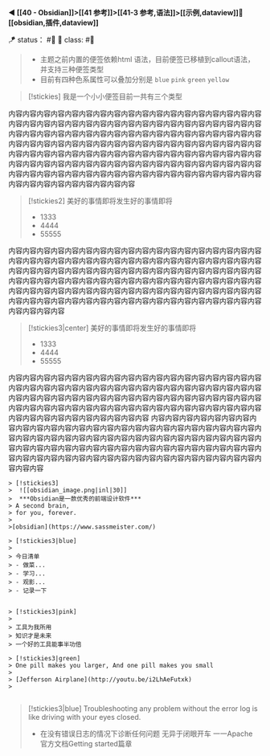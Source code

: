 **◀️ [[40 - Obsidian]]>[[41 参考]]>[[41-3 参考,语法]]>[[示例,dataview]]📎 [[obsidian,插件,dataview]]**

🪁 status： #🔖
🎏 class: #📸

> - 主题之前内置的便签依赖html 语法，目前便签已移植到callout语法，并支持三种便签类型
> - 目前有四种色系属性可以叠加分别是 `blue`   `pink`  `green`  `yellow`

> [!stickies] 
> 我是一个小小便签目前一共有三个类型

内容内容内容内容内容内容内容内容内容内容内容内容内容内容内容内容内容内容内容内容内容内容内容内容内容内容内容内容内容内容内容内容内容内容内容内容内容内容内容内容内容内容内容内容内容内容内容内容内容内容内容内容内容内容内容内容内容内容内容内容内容内容内容内容内容内容内容内容内容内容内容内容内容内容内容内容内容内容内容内容内容内容内容内容内容内容内容内容内容内容内容内容内容内容内容内容内容内容内容内容内容内容内容内容内容内容内容内容内容内容内容内容内容内容内容内容内容内容内容内容内容内容内容内容内容内容内容内容内容内容内容内容内容内容内容

> [!stickies2] 
> 美好的事情即将发生好的事情即将
> - 1333
> - 4444
> - 55555

内容内容内容内容内容内容内容内容内容内容内容内容内容内容内容内容内容内容内容内容内容内容内容内容内容内容内容内容内容内容内容内容内容内容内容内容内容内容内容内容内容内容内容内容内容内容内容内容内容内容内容内容内容内容内容内容内容内容内容内容内容内容内容内容内容内容内容内容内容内容内容内容内容内容内容内容内容内容内容内容内容内容内容内容内容内容内容内容内容内容内容内容内容内容内容内容内容内容内容内容内容内容内容内容内容内容内容内容内容内容内容内容
> [!stickies3|center] 
> 美好的事情即将发生好的事情即将
> - 1333
> - 4444
> - 55555


内容内容内容内容内容内容内容内容内容内容内容内容内容内容内容内容内容内容内容内容内容内容内容内容内容内容内容内容内容内容内容内容内容内容内容内容内容内容内容内容内容内容内容内容内容内容内容内容内容内容内容内容内容内容内容内容内容内容内容内容内容内容内容内容内容内容内容内容内容内容内容内容内容内容内容内容内容内容内容内容内容内容
内容内容内容内容内容内容内容内容内容内容内容内容内容内容内容内容内容内容内容内容内容内容内容内容内容内容内容内容内容内容内容内容内容内容内容内容内容内容内容内容内容内容内容内容内容内容内容内容内容内容内容内容内容内容内容内容内容内容内容内容内容内容内容内容内容内容内容内容内容内容内容内容内容内容内容内容内容内容内容内容内容内容
```ad-flex
> [!stickies3] 
>  ![[obsidian_image.png|inl|30]]
>  ***Obsidian是一款优秀的前端设计软件***
> A second brain,
> for you, forever.
> 
>[obsidian](https://www.sassmeister.com/)

> [!stickies3|blue] 
> 
> 今日清单
> - 做菜...
> - 学习...
> - 观影...
> - 记录一下


> [!stickies3|pink] 
> 
> 工具为我所用
> 知识才是未来
> 一个好的工具能事半功倍

> [!stickies3|green]
> One pill makes you larger, And one pill makes you small
> 
> [Jefferson Airplane](http://youtu.be/i2LhAeFutxk)
> 


```

> [!stickies3|blue] 
>  Troubleshooting any problem without
the error log is like driving with
your eyes closed.
>- 在没有错误日志的情况下诊断任何问题
无异于闭眼开车
>一一Apache 官方文档Getting started篇章


